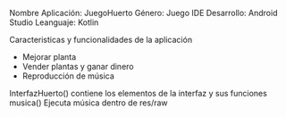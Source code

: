 Nombre Aplicación: JuegoHuerto
Género: Juego
IDE Desarrollo: Android Studio
Leanguaje: Kotlin

Caracteristicas y funcionalidades de la aplicación
- Mejorar planta
- Vender plantas y ganar dinero
- Reproducción de música

InterfazHuerto() contiene los elementos de la interfaz y sus funciones
musica() Ejecuta música dentro de res/raw
  
